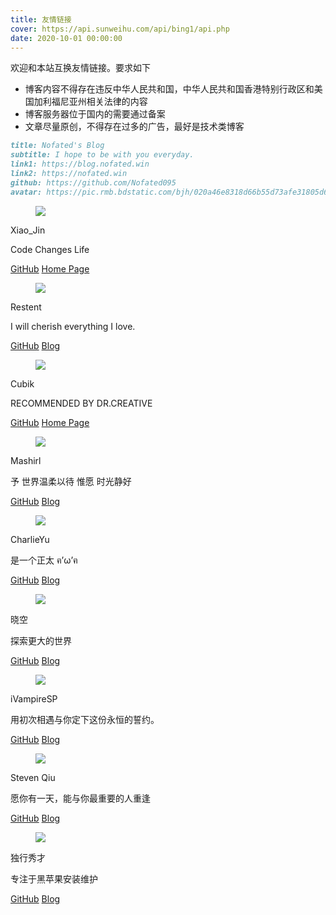 ```yaml
---
title: 友情链接
cover: https://api.sunweihu.com/api/bing1/api.php
date: 2020-10-01 00:00:00
---
```

欢迎和本站互换友情链接。要求如下

- 博客内容不得存在违反中华人民共和国，中华人民共和国香港特别行政区和美国加利福尼亚州相关法律的内容
- 博客服务器位于国内的需要通过备案
- 文章尽量原创，不得存在过多的广告，最好是技术类博客

``` md 站点信息
title: Nofated's Blog
subtitle: I hope to be with you everyday.
link1: https://blog.nofated.win
link2: https://nofated.win
github: https://github.com/Nofated095
avatar: https://pic.rmb.bdstatic.com/bjh/020a46e8318d66b55d73afe31805d653.jpeg
```

<!--link rel="stylesheet" href="https://cdn.jsdelivr.net/npm/mdui@1.0.0/dist/css/mdui.min.css">
<script src="https://cdn.jsdelivr.net/npm/mdui@1.0.0/dist/js/mdui.min.js"></script-->

<div class="card">
<div class="card-content">
  <div class="media">
      <div class="media-left">
        <figure class="image is-48x48">
          <img src="https://xiaojin233.cn/img/avator.png">
        </figure>
      </div>
      <div class="media-content">
        <p class="title is-4">Xiao_Jin</p>
        <p class="subtitle is-6">Code Changes Life</p>
      </div>
    </div>
    </div>
  <footer class="card-footer">
    <a href="https://github.com/Jinzhijie" class="card-footer-item">GitHub</a>
    <a href="https://xiaojin233.cn" class="card-footer-item">Home Page</a>
  </footer>
</div>
<div class="card">
<div class="card-content">
  <div class="media">
      <div class="media-left">
        <figure class="image is-48x48">
          <img src="https://cdn.jsdelivr.net/gh/Restent/Restent/avatar.jpg">
        </figure>
      </div>
      <div class="media-content">
        <p class="title is-4">Restent</p>
        <p class="subtitle is-6">I will cherish everything I love.</p>
      </div>
    </div>
    </div>
  <footer class="card-footer">
    <a href="https://github.com/Restent" class="card-footer-item">GitHub</a>
    <a href="https://blog.restent.win/" class="card-footer-item">Blog</a>
  </footer>
</div>
<div class="card">
<div class="card-content">
  <div class="media">
      <div class="media-left">
        <figure class="image is-48x48">
          <img src="https://cdn.jsdelivr.net/gh/Cubik65536/cubik-favicons@main/CubikLogo.png">
        </figure>
      </div>
      <div class="media-content">
        <p class="title is-4">Cubik</p>
        <p class="subtitle is-6">RECOMMENDED BY DR.CREATIVE</p>
      </div>
    </div>
    </div>
  <footer class="card-footer">
    <a href="https://github.com/cubik65536" class="card-footer-item">GitHub</a>
    <a href="https://www.cubik65536.top" class="card-footer-item">Home Page</a>
  </footer>
</div>
<div class="card">
<div class="card-content">
  <div class="media">
      <div class="media-left">
        <figure class="image is-48x48">
          <img src="https://cdn.jsdelivr.net/gh/Mashirl/Blog/source/images/avatar.jpg">
        </figure>
      </div>
      <div class="media-content">
        <p class="title is-4">Mashirl</p>
        <p class="subtitle is-6">予 世界温柔以待 惟愿 时光静好</p>
      </div>
    </div>
    </div>
  <footer class="card-footer">
    <a href="https://github.com/Mashirl" class="card-footer-item">GitHub</a>
    <a href="https://mashirl.com/" class="card-footer-item">Blog</a>
  </footer>
</div>
<!-- div class="card">
<div class="card-content">
  <div class="media">
      <div class="media-left">
        <figure class="image is-48x48">
          <img src="https://xiaohaoxh.cn/wp-content/uploads/2021/04/logomaker.png">
        </figure>
      </div>
      <div class="media-content">
        <p class="title is-4">Xiaohaoxh</p>
        <p class="subtitle is-6">一个深圳初中生的原创生活书~</p>
      </div>
    </div>
    </div>
  <footer class="card-footer">
    <a href="https://github.com/Xiaohaoxh520" class="card-footer-item">GitHub</a>
    <a href="https://xiaohaoxh.cn/" class="card-footer-item">Blog</a>
  </footer>
</div -->
<div class="card">
<div class="card-content">
  <div class="media">
      <div class="media-left">
        <figure class="image is-48x48">
          <img src="https://blog.charlie.moe/images/avatar.png">
        </figure>
      </div>
      <div class="media-content">
        <p class="title is-4">CharlieYu</p>
        <p class="subtitle is-6">是一个正太 ฅ’ω’ฅ</p>
      </div>
    </div>
    </div>
  <footer class="card-footer">
    <a href="https://github.com/CharlieYu4994" class="card-footer-item">GitHub</a>
    <a href="https://blog.charlie.moe" class="card-footer-item">Blog</a>
  </footer>
</div>
<div class="card">
<div class="card-content">
  <div class="media">
      <div class="media-left">
        <figure class="image is-48x48">
          <img src="https://blog.moeworld.tech/wp-content/uploads/2019/07/10_avatar_big_waifu2x_art_noise1_scale_tta_1.png">
        </figure>
      </div>
      <div class="media-content">
        <p class="title is-4">晓空</p>
        <p class="subtitle is-6">探索更大的世界</p>
      </div>
    </div>
    </div>
  <footer class="card-footer">
    <a href="https://github.com/kjzh001" class="card-footer-item">GitHub</a>
    <a href="https://blog.moeworld.tech/" class="card-footer-item">Blog</a>
  </footer>
</div>
<div class="card">
<div class="card-content">
  <div class="media">
      <div class="media-left">
        <figure class="image is-48x48">
          <img src="https://fdn.geekzu.org/avatar/9116fc3de8f9a46668beb1a6b7dbcbcd">
        </figure>
      </div>
      <div class="media-content">
        <p class="title is-4">iVampireSP</p>
        <p class="subtitle is-6">用初次相遇与你定下这份永恒的誓约。</p>
      </div>
    </div>
    </div>
  <footer class="card-footer">
    <a href="https://github.com/iVampireSP" class="card-footer-item">GitHub</a>
    <a href="https://ivampiresp.com/" class="card-footer-item">Blog</a>
  </footer>
</div>
<div class="card">
<div class="card-content">
  <div class="media">
      <div class="media-left">
        <figure class="image is-48x48">
          <img src="https://www.littleqiu.net/images/Avatar.png">
        </figure>
      </div>
      <div class="media-content">
        <p class="title is-4">Steven Qiu</p>
        <p class="subtitle is-6">愿你有一天，能与你最重要的人重逢</p>
      </div>
    </div>
    </div>
  <footer class="card-footer">
    <a href="https://github.com/tnqzh123" class="card-footer-item">GitHub</a>
    <a href="https://www.littleqiu.net/" class="card-footer-item">Blog</a>
  </footer>
</div>
<div class="card">
<div class="card-content">
  <div class="media">
      <div class="media-left">
        <figure class="image is-48x48">
          <img src="https://shuiyunxc.github.io/images/avatar.png">
        </figure>
      </div>
      <div class="media-content">
        <p class="title is-4">独行秀才</p>
        <p class="subtitle is-6">专注于黑苹果安装维护</p>
      </div>
    </div>
    </div>
  <footer class="card-footer">
    <a href="https://github.com/shuiyunxc" class="card-footer-item">GitHub</a>
    <a href="https://shuiyunxc.github.io/" class="card-footer-item">Blog</a>
  </footer>
</div>

<!-- body class="mdui-loaded">
    <div class="mdui-container-fluid">
            <div class="mdui-col-xs-12 mdui-col-sm-6"><br>
                <a href="https://blog.bangbang93.com/" target="_blank">
                    <div class="mdui-card mdui-hoverable mdui-ripple">
                        <div class="mdui-card-header">
                        <img class="mdui-card-header-avatar" src="https://tva3.sinaimg.cn/crop.0.0.200.200.200/56e0fc78jw1e8qgp5bmzyj2050050aa8.jpg">
                        <div class="mdui-card-header-title">bangbang93.blog()</div>
                        <div class="mdui-card-header-subtitle">bangbang93常驻据点</div>
                        </div>
                    </div>
                </a>
            </div>
            <div class="mdui-col-xs-12 mdui-col-sm-6"><br>
                <a href="https://blog.becomingcelia.com/" target="_blank">
                    <div class="mdui-card mdui-hoverable mdui-ripple">
                        <div class="mdui-card-header">
                        <img class="mdui-card-header-avatar" src="https://blog.becomingcelia.com/zb_users/theme/suiranx_air/image/favicon.ico">
                        <div class="mdui-card-header-title">Celia的博客</div>
                        <div class="mdui-card-header-subtitle">读万卷书，行万里路</div>
                        </div>
                    </div>
                </a>
            </div>
            <div class="mdui-col-xs-12 mdui-col-sm-6"><br>
                <a href="https://www.runningcheese.com/" target="_blank">
                    <div class="mdui-card mdui-hoverable mdui-ripple">
                        <div class="mdui-card-header">
                        <img class="mdui-card-header-avatar" src="https://www.runningcheese.com/wp-content/uploads/2019/07/11/2019071115110119.png">
                        <div class="mdui-card-header-title">奔跑中的奶酪</div>
                        <div class="mdui-card-header-subtitle">有智，有趣，有爱</div>
                        </div>
                    </div>
                </a>
            </div>
            <div class="mdui-col-xs-12 mdui-col-sm-6"><br>
                <a href="https://www.52ecy.cn/" target="_blank">
                    <div class="mdui-card mdui-hoverable mdui-ripple">
                        <div class="mdui-card-header">
                        <img class="mdui-card-header-avatar" src="https://tvax4.sinaimg.cn/crop.0.0.640.640.180/78350c19ly8fjzdg8pbsqj20hs0hsmyu.jpg">
                        <div class="mdui-card-header-title">阿珏博客</div>
                        <div class="mdui-card-header-subtitle">逐梦，逐二次元，就如同你所看到的一样</div>
                        </div>
                    </div>
                </a>
            </div>
        </div>
    </div>
</body -->

<!--
该页面采用了 `Material Design` 的设计，下面是示例

``` HTML MDUI>folded
<link rel="stylesheet" href="https://cdn.jsdelivr.net/npm/mdui@1.0.0/dist/css/mdui.min.css"> // 加载主题文件
<script src="https://cdn.jsdelivr.net/npm/mdui@1.0.0/dist/js/mdui.min.js"></script>

<body class="mdui-loaded">
    <div class="mdui-container-fluid">
        <div class="mdui-row">
            <div class="mdui-col-xs-12 mdui-col-sm-6"><br>
                <a href="https://example.com" target="_blank">
                    <div class="mdui-card mdui-hoverable mdui-ripple">
                        <div class="mdui-card-header">
                        <img class="mdui-card-header-avatar" src="https://example.com/images/avatar.png">
                        <div class="mdui-card-header-title">YourNamehere</div>
                        <div class="mdui-card-header-subtitle">YourTexthere</div>
                        </div>
                    </div>
                </a>
            </div>
            <div class="mdui-col-xs-12 mdui-col-sm-6"><br>
                <a href="https://example1.com" target="_blank">
                    <div class="mdui-card mdui-hoverable mdui-ripple">
                        <div class="mdui-card-header">
                        <img class="mdui-card-header-avatar" src="https://example1.com/images/avatar.png">
                        <div class="mdui-card-header-title">YourNamehere</div>
                        <div class="mdui-card-header-subtitle">YourTexthere</div>
                        </div>
                    </div>
                </a>
            </div>
        </div>
    </div>
</body>
```
-->
